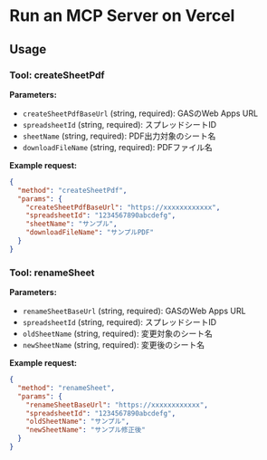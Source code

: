 # Run an MCP Server on Vercel

## Usage

### Tool: createSheetPdf

**Parameters:**
- `createSheetPdfBaseUrl` (string, required): GASのWeb Apps URL
- `spreadsheetId` (string, required): スプレッドシートID
- `sheetName` (string, required): PDF出力対象のシート名
- `downloadFileName` (string, required): PDFファイル名

**Example request:**
```json
{
  "method": "createSheetPdf",
  "params": {
    "createSheetPdfBaseUrl": "https://xxxxxxxxxxxx",
    "spreadsheetId": "1234567890abcdefg",
    "sheetName": "サンプル",
    "downloadFileName": "サンプルPDF"
  }
}
```

### Tool: renameSheet

**Parameters:**
- `renameSheetBaseUrl` (string, required): GASのWeb Apps URL
- `spreadsheetId` (string, required): スプレッドシートID
- `oldSheetName` (string, required): 変更対象のシート名
- `newSheetName` (string, required): 変更後のシート名

**Example request:**
```json
{
  "method": "renameSheet",
  "params": {
    "renameSheetBaseUrl": "https://xxxxxxxxxxxx",
    "spreadsheetId": "1234567890abcdefg",
    "oldSheetName": "サンプル",
    "newSheetName": "サンプル修正後"
  }
}
```



